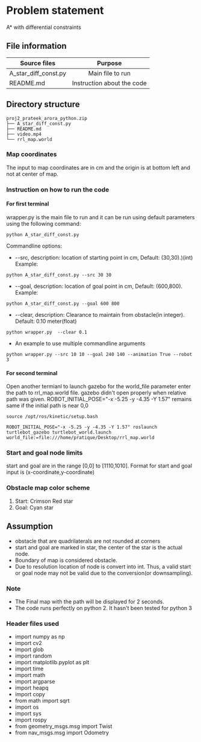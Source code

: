 # Problem statement
A* with differential constraints
## File information
| Source files       	|                                   Purpose                                   	|
|--------------------	|:---------------------------------------------------------------------------:	|
| A_star_diff_const.py | Main file to run  									  |
| README.md            | Instruction about the code       					  |

## Directory structure
```
proj2_prateek_arora_python.zip
├── A_star_diff_const.py
├── README.md
├── video.mp4
└── rrl_map.world
```
### Map coordinates
The input to map coordinates are in cm and the origin is at bottom left and not at center of map.

### Instruction on how to run the code
#### For first terminal
wrapper.py is the main file to run and it can be run using default parameters using the following command:
```
python A_star_diff_const.py
```
Commandline options:
* --src, description: location of starting point in cm, Default: (30,30).)(int) Example:
```
python A_star_diff_const.py --src 30 30
```
* --goal, description: location of goal point in cm, Default: (600,800). Example:
```
python A_star_diff_const.py --goal 600 800
```
* --clear, description: Clearance to maintain from obstacle(in integer). Default: 0.10 meter(float)
```
python wrapper.py  --clear 0.1
```
* An example to use multiple commandline arguments
```
python wrapper.py --src 10 10 --goal 240 140 --animation True --robot 3
```

#### For second terminal
Open another termianl to launch gazebo
for the world_file parameter enter the path to rrl_map.world file.
gazebo didn't open properly when relative path was given. ROBOT_INITIAL_POSE="-x -5.25 -y -4.35 -Y 1.57" remains same if the initial path is near 0,0

```
source /opt/ros/kinetic/setup.bash
```
```
ROBOT_INITIAL_POSE="-x -5.25 -y -4.35 -Y 1.57" roslaunch turtlebot_gazebo turtlebot_world.launch world_file:=file:///home/pratique/Desktop/rrl_map.world 

```


### Start and goal node limits
start and goal are in the range [0,0] to [1110,1010]. Format for start and goal input is (x-coordinate,y-coordinate)
### Obstacle map color scheme
1. Start: Crimson Red star
2. Goal: Cyan star

## Assumption
- obstacle that are quadrilaterals are not rounded at corners
- start and goal are marked in star, the center of the star is the actual node.
- Boundary of map is considered obstacle.
- Due to resolution location of node is convert into int. Thus, a valid start or goal node may not be valid due to the conversion(or downsampling).

### Note
- The Final map with the path will be displayed for 2 seconds.
- The code runs perfectly on python 2. It hasn't been tested for python 3

### Header files used
* import numpy as np
* import cv2
* import glob
* import random
* import matplotlib.pyplot as plt
* import time
* import math
* import argparse
* import heapq
* import copy
* from math import sqrt
* import os
* import sys
* import rospy
* from geometry_msgs.msg import Twist
* from nav_msgs.msg import Odometry
